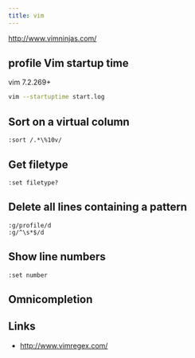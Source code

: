 ```yaml
---
title: vim
---
```


<http://www.vimninjas.com/>


## profile Vim startup time
vim 7.2.269+

```bash
vim --startuptime start.log
```

## Sort on a virtual column

```
:sort /.*\%10v/
```

## Get filetype

```
:set filetype?
```

## Delete all lines containing a pattern

```
:g/profile/d
:g/^\s*$/d
```

## Show line numbers

```
:set number
```

## Omnicompletion
<C-X><C-O>

## Links
* http://www.vimregex.com/
